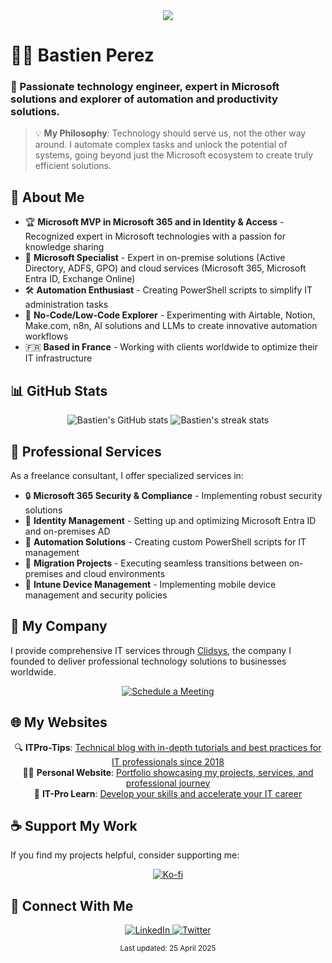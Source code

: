 <!-- filepath: /Users/bast/Documents/GitHub/bastienperez/README.md -->
<div align="center">
  <img src="https://readme-typing-svg.herokuapp.com/?lines=Welcome+to+Bastien+Perez's+Page!;Microsoft+MVP+%7C+Blogger;Automation+Addict&font=Fira%20Code&center=true&width=440&height=45&color=de761d&vCenter=true&size=22">
</div>

# 👨‍💻 Bastien Perez
### 🌟 Passionate technology engineer, expert in Microsoft solutions and explorer of automation and productivity solutions.

> 💡 **My Philosophy**: Technology should serve us, not the other way around. I automate complex tasks and unlock the potential of systems, going beyond just the Microsoft ecosystem to create truly efficient solutions.


## 🚀 About Me

- 🏆 **Microsoft MVP in Microsoft 365 and in Identity & Access** - Recognized expert in Microsoft technologies with a passion for knowledge sharing
- 🔐 **Microsoft Specialist** - Expert in on-premise solutions (Active Directory, ADFS, GPO) and cloud services (Microsoft 365, Microsoft Entra ID, Exchange Online)
- 🛠️ **Automation Enthusiast** - Creating PowerShell scripts to simplify IT administration tasks
- 🤖 **No-Code/Low-Code Explorer** - Experimenting with Airtable, Notion, Make.com, n8n, AI solutions and LLMs to create innovative automation workflows
- 🇫🇷 **Based in France** - Working with clients worldwide to optimize their IT infrastructure

## 📊 GitHub Stats

<p align="center">
  <img src="https://github-readme-stats.vercel.app/api?username=bastienperez&show_icons=true&theme=transparent" alt="Bastien's GitHub stats"/>
  <img src="https://github-readme-streak-stats.herokuapp.com/?user=bastienperez&theme=transparent" alt="Bastien's streak stats"/>
</p>

## 💼 Professional Services

As a freelance consultant, I offer specialized services in:

- 🔒 **Microsoft 365 Security & Compliance** - Implementing robust security solutions
- 🔄 **Identity Management** - Setting up and optimizing Microsoft Entra ID and on-premises AD
- 🤖 **Automation Solutions** - Creating custom PowerShell scripts for IT management
- 🚚 **Migration Projects** - Executing seamless transitions between on-premises and cloud environments
- 📱 **Intune Device Management** - Implementing mobile device management and security policies

## 🏢 My Company

I provide comprehensive IT services through [Clidsys](https://clidsys.com), the company I founded to deliver professional technology solutions to businesses worldwide.

<p align="center">
  <a href="https://l.perezbastien.com/rdv">
    <img src="https://img.shields.io/badge/Schedule_a_Meeting-4285F4?style=for-the-badge&logo=google-calendar&logoColor=white" alt="Schedule a Meeting"/>
  </a>
</p>

## 🌐 My Websites

<p align="center">
    <p align="center">
        🔍 <strong>ITPro-Tips</strong>: <a href="https://itpro-tips.com">Technical blog with in-depth tutorials and best practices for IT professionals since 2018</a><br>
        👨‍💻 <strong>Personal Website</strong>: <a href="https://perezbastien.com">Portfolio showcasing my projects, services, and professional journey</a><br>
        🧠 <strong>IT-Pro Learn</strong>: <a href="https://en.itpro-learn.com">Develop your skills and accelerate your IT career</a>
    </p>
</p>
</p>

## ☕ Support My Work

If you find my projects helpful, consider supporting me:

<p align="center">
  <a href="https://ko-fi.com/bastienperez">
    <img src="https://img.shields.io/badge/Ko--fi-F16061?style=for-the-badge&logo=ko-fi&logoColor=white" alt="Ko-fi"/>
  </a>
</p>

## 🔗 Connect With Me

<p align="center">
  <a href="https://l.perezbastien.com/linkedin">
    <img src="https://img.shields.io/badge/LinkedIn-0A66C2?style=for-the-badge&logo=linkedin&logoColor=white" alt="LinkedIn"/>
  </a>
  <a href="https://l.perezbastien.com/twitter">
    <img src="https://img.shields.io/badge/Twitter-000000?style=for-the-badge&logo=x&logoColor=white" alt="Twitter"/>
  </a>
</p>

<p align="center">
  <sub>Last updated: 25 April 2025</sub>
</p>
